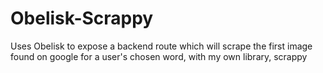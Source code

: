 # Obelisk-Scrappy #

Uses Obelisk to expose a backend route which will scrape the first image found on google for a user's chosen word, with my own library, scrappy
